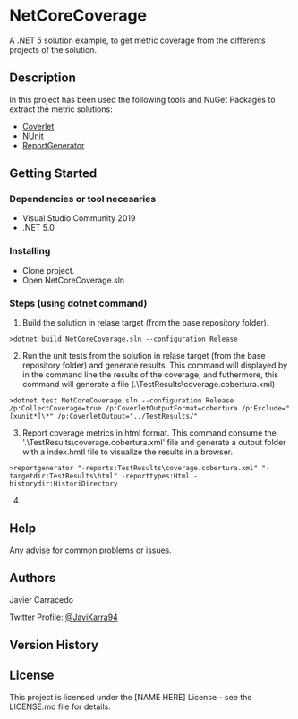 # NetCoreCoverage
A .NET 5 solution example, to get metric coverage from the differents projects of the solution.

## Description

In this project has been used the following tools and NuGet Packages to extract the metric solutions:

- [Coverlet](https://github.com/coverlet-coverage/coverlet)
- [NUnit](https://github.com/nunit/nunit)
- [ReportGenerator](https://github.com/danielpalme/ReportGenerator)

## Getting Started

### Dependencies or tool necesaries

* Visual Studio Community 2019
* .NET 5.0

### Installing

* Clone project.
* Open NetCoreCoverage.sln


### Steps (using dotnet command)

1. Build the solution in relase target (from the base repository folder).

```
>dotnet build NetCoreCoverage.sln --configuration Release
```

2. Run the unit tests from the solution in relase target (from the base repository folder) and generate results. This command will displayed by in the command line the results of the coverage, and futhermore, this command will generate a file (.\TestResults\coverage.cobertura.xml)

```
>dotnet test NetCoreCoverage.sln --configuration Release /p:CollectCoverage=true /p:CoverletOutputFormat=cobertura /p:Exclude="[xunit*]\*" /p:CoverletOutput="../TestResults/"

```

3. Report coverage metrics in html format. This command consume the '.\TestResults\coverage.cobertura.xml' file and generate a output folder with a index.hmtl file to visualize the results in a browser.

```
>reportgenerator "-reports:TestResults\coverage.cobertura.xml" "-targetdir:TestResults\html" -reporttypes:Html -historydir:HistoriDirectory
```

4. 

## Help

Any advise for common problems or issues.


## Authors

Javier Carracedo 

Twitter Profile: [@JaviKarra94](https://twitter.com/JaviKarra94)

## Version History


## License

This project is licensed under the [NAME HERE] License - see the LICENSE.md file for details.
